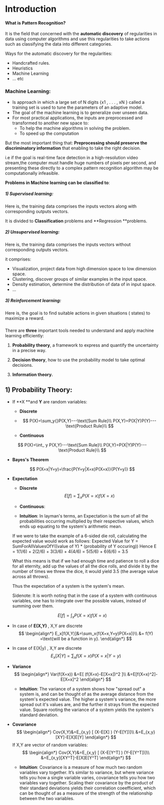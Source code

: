 # Introduction

#### What is Pattern Recognition?

It is the field that concerned with the **automatic discovery** of regularities in data using computer algorithms and use this regularities to take actions such as classifying the data into different categories.

Ways for the automatic discovery for the regularities:

* Handcrafted rules.
* Heuristics
* Machine Learning
* ... etc

### Machine Learning:

* Is approach in which a large set of N digits {x1 , . . . , xN } called a training set is used to tune the
  parameters of an adaptive model. 
* The goal of the machine learning is to generalize over unseen data.
* For most practical applications, the inputs are  preprocessed and transformed to another new space to:
  * To help the machine algorithms in solving the problem.
  * To speed up the computation

But the most important thing that: **Preprocessing should preserve the discriminatory information** that enabling to take the right decision.

i.e if the goal is real-time face detection in a high-resolution video stream,the computer must handle huge numbers of pixels per second, and presenting these directly to a complex pattern recognition algorithm may be computationally infeasible. 

**Problems in Machine learning can be classified to**:

##### 1) Supervised learning:

Here is, the training data comprises the inputs vectors along with corresponding outputs vectors.

It is divided to **Classification** problems and **Regression **problems.

##### 2) Unsupervised learning:

Here is, the training data comprises the inputs vectors without corresponding outputs vectors.

it comprises:

* Visualization, project data from high dimension space to low dimension space.
* Clustering, discover groups of similar examples in the input space.
* Density estimation, determine the distribution of data of in input space.
* ...

##### 3) Reinforcement learning:

Here is, the goal is to find suitable actions in given situations ( states) to maximize a reward.

##### 

There are **three** important tools needed to understand and apply machine learning efficiently:

1. **Probability theory**, a framework to express and quantify the uncertainty in a precise way.  

2. **Decision theory**, how to use the probability model to take optimal decisions.

3. **Information theory.**



## 1) Probability Theory:

* If  **X **and  **Y** are random variables:

  * **Discrete**

  * $$
    P(X)=\sum_y{}P(X,Y)---\text{Sum Rule}\\ 
    P(X,Y)=P(X|Y)P(Y)--- \text{Product Rule}\\
    $$

  * **Continuous**

$$
P(X)=\int_ y P(X,Y)---\text{Sum Rule}\\ 
P(X,Y)=P(X|Y)P(Y)--- \text{Product Rule}\\
$$

* **Bayes's Theorem**

$$
P(X=x|Y=y)=\frac{P(Y=y|X=x)P(X=x)}{P(Y=y)}
$$



* **Expectation**

  * **Discrete**
    $$
    E[f]=\sum_x{P(X=x)f(X=x)}
    $$

  * **Continuous**:

  * **Intuition**:
  In layman's terms, an Expectation is the sum of all the probabilities occurring multiplied by their respective values, which ends up equating to the system's arithmetic mean.

  If we were to take the example of a 6-sided die roll, calculating the expected value would work as follows:
    Expected Value for Y = SumForAllValuesOfY((value of Y) * (probability of Y occuring))
    Hence E = 1(1/6) + 2(2/6) + 3(3/6) + 4(4/6) = 5(5/6) + 6(6/6) = 3.5

  What this means is that if we had enough time and patience to roll a dice for all eternity, add up the values of all the dice rolls, and divide it by the number of times we threw the dice, 
  it would yield 3.5 (the average value across all throws).

  Thus the expectation of a system is the system's mean.

  Sidenote: It is worth noting that in the case of a system with continuous variables, one has to integrate over the possible values, instead of summing over them.

  

$$
E[f]=\int_x{P(X=x)f(X=x)}
$$

* In case of  **E(X,Y)** , X,Y are discrete
  $$
  \begin{align*}
  E_x[f(X,Y)]&=\sum_x{f(X=x,Y=y)P(X=x)}\\
  &= f(Y) =\text{will be a function in y}.
  \end{align*}
  $$


* In case of E(X|y) , X,Y are discrete
  $$
  E_x[X|Y]=\sum_x{f(X=x)P(X=x|Y=y)}
  $$


* **Variance**
  $$
  \begin{align*}
  Var(f(X=x)) &=E[ (f(X=x)-E[X=x])^2 ]\\
  &=E[f(X=x)^2]-E[X=x]^2
  \end{align*}
  $$

  * **Intuition**:
    The variance of a system shows how "spread out" a system is, and can be thought of as the average distance from the system's expected value. The higher a system's variance, the more spread out it's values are,
    and the further it strays from the expected value. Square rooting the variance of a system yields the system's standard deviation.

* **Covariance**
  $$
  \begin{align*}
  Cov(X,Y)&=E_{x,y} [ (X-E[X] ) (Y-E[Y])]\\
  &=E_{x,y}[XY]-E[X]E[Y]
  \end{align*}
  $$
  If X,Y are vector of random variables:
  $$
  \begin{align*}
  Cov(X,Y)&=E_{x,y} [ (X-E[Y^T] ) (Y-E[Y^T])]\\
  &=E_{x,y}[XY^T]-E[X]E[Y^T]
  \end{align*}
  $$

  * **Intuition**:
  Covariance is a measure of how much two random variables vary together. It’s similar to variance, but where variance tells you how a single variable varies, covariance tells you how two variables vary together.
  Scaling their covariance by the product of their standard deviations yields their correlation coeefficient, which can be thought of as a measure of the strength of the relationship between the two variables.



